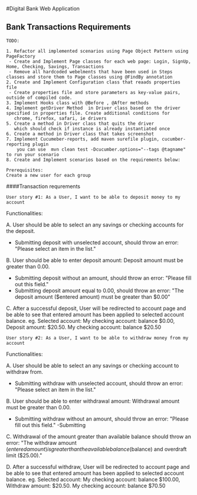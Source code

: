 
#Digital Bank Web Application
## Bank Transactions Requirements

``` 
TODO: 

1. Refactor all implemented scenarios using Page Object Pattern using PageFactory
 - Create and Implement Page classes for each web page: Login, SignUp, Home, Checking, Savings, Transactions
 - Remove all hardcoded webelments that have been used in Steps classes and store them to Page classes using @FindBy annotation
2. Create and Implement Configuration class that reaads properties file
 - Create properties file and store parameters as key-value pairs, outside of compiled code.
3. Implement Hooks class with @Before , @After methods
4. Implement getDriver Method  in Driver class based on the driver specified in properties file. Create additional conditions for
   chrome, firefox, safari, ie drivers  
5. Create a method in Driver class that quits the driver
   which should check if instance is already instantiated once
6. Create a method in Driver class that takes screenshot
7. Implement Cucumeber-reports, add maven surefile plugin, cucumber-reporting plugin
    you can use  mvn clean test -Dcucumber.options="--tags @tagname"  to run your scenario
8. Create and Implement scenarios based on the requirements below: 

Prerequisites: 
Create a new user for each group
```

####Transaction requrements

```
User story #1: As a User, I want to be able to deposit money to my account
```
Functionalities:

 A. User should be able to select an any savings or checking accounts for the deposit.
- Submitting deposit with unselected account, should throw an error: "Please select an item in the list."

 B. User should be able to enter deposit amount: Deposit amount must be greater than 0.00.
- Submitting deposit without an amount, should throw an error: "Please fill out this field."
- Submitting deposit amount equal to 0.00, should throw an error: "The deposit amount ($entered amount) must be greater than $0.00"
 
 C. After a successful deposit, User will be redirected to account page and be able to see that entered amount has been applied to selected account balance.
 eg. Selected account: My checking account: balance $0.00, Deposit amount: $20.50.
  My checking account: balance $20.50
    
```
User story #2: As a User, I want to be able to withdraw money from my account
```

Functionalities:

 A. User should be able to select an any savings or checking account to withdraw from.
- Submitting withdraw with unselected account, should throw an error: "Please select an item in the list."

 B. User should be able to enter withdrawal amount: Withdrawal amount must be greater than 0.00.
- Submitting withdraw without an amount, should throw an error: "Please fill out this field."
-Submitting 
 
 C. Withdrawal of the amount greater than available balance should throw an error: 
"The withdraw amount ($entered amount) is greater than the available balance ($balance) and overdraft limit ($25.00)."
 
 D. After a successful withdraw, User will be redirected to account page and be able to see that entered amount has been applied to selected account balance.
 eg. Selected account: My checking account: balance $100.00, Withdraw amount: $20.50.
  My checking account: balance $70.50
